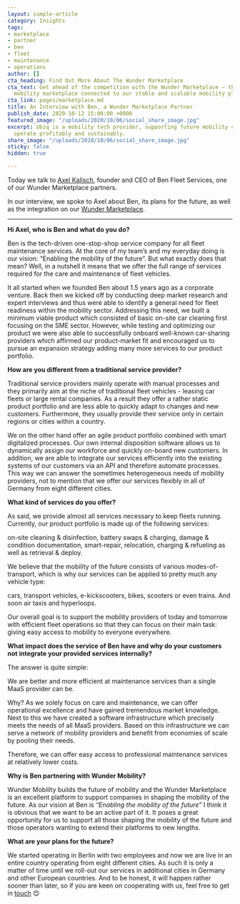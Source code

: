 ```yaml
---
layout: simple-article
category: Insights
tags:
- marketplace
- partner
- ben
- fleet
- maintenance
- operations
author: []
cta_heading: Find Out More About The Wunder Marketplace
cta_text: Get ahead of the competition with the Wunder Marketplace — the world’s first
  mobility marketplace connected to our stable and scalable mobility platform.
cta_link: pages/marketplace.md
title: An Interview with Ben, a Wunder Marketplace Partner
publish_date: 2020-10-12 15:00:00 +0000
featured_image: "/uploads/2020/10/06/social_share_image.jpg"
excerpt: Ubiq is a mobility tech provider, supporting future mobility companies to
  operate profitably and sustainably.
share_image: "/uploads/2020/10/06/social_share_image.jpg"
sticky: false
hidden: true

---
```

Today we talk to [Axel Kalisch](https://www.linkedin.com/in/axel-kalisch/), founder and CEO of Ben Fleet Services, one of our Wunder Marketplace partners.  
  
In our interview, we spoke to Axel about Ben, its plans for the future, as well as the integration on our [Wunder Marketplace](https://www.wundermobility.com/marketplace/ben-fleet-services).

***

**Hi Axel, who is Ben and what do you do?**

Ben is the tech-driven one-stop-shop service company for all fleet maintenance services. At the core of my team’s and my everyday doing is our vision: “Enabling the mobility of the future”. But what exactly does that mean? Well, in a nutshell it means that we offer the full range of services required for the care and maintenance of fleet vehicles.

It all started when we founded Ben about 1.5 years ago as a corporate venture. Back then we kicked off by conducting deep market research and expert interviews and thus were able to identify a general need for fleet readiness within the mobility sector. Addressing this need, we built a minimum viable product which consisted of basic on-site car cleaning first focusing on the SME sector. However, while testing and optimizing our product we were also able to successfully onboard well-known car-sharing providers which affirmed our product-market fit and encouraged us to pursue an expansion strategy adding many more services to our product portfolio.

**How are you different from a traditional service provider?**

Traditional service providers mainly operate with manual processes and they primarily aim at the niche of traditional fleet vehicles - leasing car fleets or large rental companies. As a result they offer a rather static product portfolio and are less able to quickly adapt to changes and new customers. Furthermore, they usually provide their service only in certain regions or cities within a country.

We on the other hand offer an agile product portfolio combined with smart digitalized processes. Our own internal disposition software allows us to dynamically assign our workforce and quickly on-board new customers. In addition, we are able to integrate our services efficiently into the existing systems of our customers via an API and therefore automate processes. This way we can answer the sometimes heterogeneous needs of mobility providers, not to mention that we offer our services flexibly in all of Germany from eight different cities.

**What kind of services do you offer?**

As said, we provide almost all services necessary to keep fleets running. Currently, our product portfolio is made up of the following services:

on-site cleaning & disinfection, battery swaps & charging, damage & condition documentation, smart-repair, relocation, charging & refueling as well as retrieval & deploy.

We believe that the mobility of the future consists of various modes-of-transport, which is why our services can be applied to pretty much any vehicle type:

cars, transport vehicles, e-kickscooters, bikes, scooters or even trains. And soon air taxis and hyperloops.

Our overall goal is to support the mobility providers of today and tomorrow with efficient fleet operations so that they can focus on their main task: giving easy access to mobility to everyone everywhere.

**What impact does the service of Ben have and why do your customers not integrate your provided services internally?**

The answer is quite simple:

We are better and more efficient at maintenance services than a single MaaS provider can be.

Why? As we solely focus on care and maintenance, we can offer operational excellence and have gained tremendous market knowledge. Next to this we have created a software infrastructure which precisely meets the needs of all MaaS providers. Based on this infrastructure we can serve a network of mobility providers and benefit from economies of scale by pooling their needs.

Therefore, we can offer easy access to professional maintenance services at relatively lower costs.

**Why is Ben partnering with Wunder Mobility?**

Wunder Mobility builds the future of mobility and the Wunder Marketplace is an excellent platform to support companies in shaping the mobility of the future. As our vision at Ben is _“Enabling the mobility of the future”_ I think it is obvious that we want to be an active part of it. It poses a great opportunity for us to support all those shaping the mobility of the future and those operators wanting to extend their platforms to new lengths.

**What are your plans for the future?**

We started operating in Berlin with two employees and now we are live in an entire country operating from eight different cities. As such it is only a matter of time until we roll-out our services in additional cities in Germany and other European countries. And to be honest, it will happen rather sooner than later, so if you are keen on cooperating with us, feel free to get in [touch](https://www.benfleetservices.com/en/) 😊